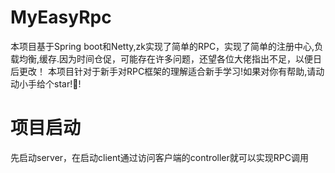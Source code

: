 # MyEasyRpc
  本项目基于Spring boot和Netty,zk实现了简单的RPC，实现了简单的注册中心,负载均衡,缓存.因为时间仓促，可能存在许多问题，还望各位大佬指出不足，以便日后更改！
  本项目针对于新手对RPC框架的理解适合新手学习!如果对你有帮助,请动动小手给个star!🙏!
# 项目启动
  先启动server，在启动client通过访问客户端的controller就可以实现RPC调用
 
   
  

